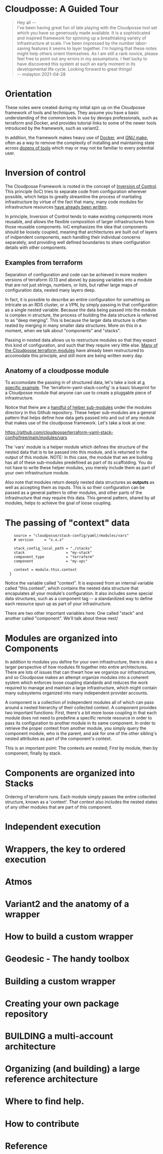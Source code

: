 # Cloudposse: A Guided Tour

> Hey all --<br> 
> I've been having great fun of late playing with the Cloudposse tool set which you have so generously made available. It is a sophisticated and inspired framework for spinning up a breathtaking variety of infrastructure at scale. I've been impressed by the number labor-saving features it seems to layer together.  I'm hoping that these notes might help others orient themselves. As I am still a rank novice, please feel free to point out any errors in my assumptions. I feel lucky to have discovered this system at such an early moment in its developmental life cycle.  Looking forward to great things! <br> 
>       -- mslayton 2021-04-28<br>

# Orientation

These notes were created during my initial spin up on the Cloudposse framework of tools and techniques.  They assume you have a basic understanding of the common tools in use by devops professionals, such as terraform and Docker, and provides tutorial links to some of the newer tools introduced by the framework, such as variant2.  

In addition, the framework makes heavy use of [Docker](https://docker-curriculum.com/), and 
[GNU make](https://www.gnu.org/software/make/manual/make.html), often as a way to remove the complexity of installing and maintaining state across [dozens of tools](./tools.md) which may or may not be familiar to every potential user. 

# Inversion of control 

The Cloudposse Framework is rooted in the concept of [Inversion of Control](https://en.wikipedia.org/wiki/Inversion_of_control).  This principle (IoC) tries to separate code from configuration wherever possible, which helps to greatly streamline the process of martialing infrastructure by virtue of the fact that many, many code modules for infrastructure resources [have already been written](https://github.com/cloudposse/terraform-aws-components).  

In principle, Inversion of Control tends to make existing components more reusable, and allows the flexible composition of larger infrastructures from those reusable components. IoC emphasizes the idea that components should be loosely coupled, meaning that architectures are built out of layers of indpendent components, each handling their individual concerns separately, and providing well defined boundaries to share configuration details with other components. 

## Examples from terraform
Separation of configuration and code can be achieved in more modern versions of terraform (0.13 and above) by passing variables into a module that are not just strings, numbers, or lists, but rather large maps of configuration data, nested many layers deep. 

In fact, it is possible to describe an entire configuration for something as intricate as an RDS cluster, or a VPN, by simply passing in that configuration as a single nested variable.  Because the data being passed into the module is complex in structure, the process of building the data structure is referred to as "deep merging".  This is because the larger data structure is often reated by merging in many smaller data structures. More on this in a moment, when we talk about "components" and "stacks". 

Passing in nested data allows us to restructure modules so that they expect this kind of configuration, and such that they require very little else.  [Many of the Cloudposse terraform modules](https://github.com/cloudposse/terraform-aws-components) have already been restructured to accomodate this principle, and still more are being written every day.  

## Anatomy of a cloudposse module
To accomodate the passing in of structured data, let's take a look at [a specific example](https://github.com/cloudposse/terraform-yaml-stack-config/tree/main/modules/env). The 'terraform-yaml-stack-config' is a basic blueprint for a Cloudposse module that anyone can use to create a pluggable piece of infrastructure. 

Notice that there are a [handful of helper sub-modules](https://github.com/cloudposse/terraform-yaml-stack-config/tree/main/modules) under the modules directory in this Github repository.  These helper sub-modules are a general pattern that helps define how data gets passed into and out of any module that makes use of  the cloudposse framework. Let's take a look at one: 


https://github.com/cloudposse/terraform-yaml-stack-config/tree/main/modules/vars

The 'vars' module is a helper module which defines the structure of the nested data that is to be passed into this module, and is returned in the output of this module.  NOTE: In this case, the module that we are building has all of these sub-modules predefined as part of its scaffolding. You do not have to write these helper modules, you merely include them as part of your own infrastructure module. 

Also note that modules return deeply nested data structures as **outputs** as well as accepting them as inputs. This is so their configuration can be passed as a general pattern to other modules, and other parts of the infrastructure that may require this data.  This general pattern, shared by all modules, helps to achieve the goal of loose coupling. 

# The passing of "context" data

```  module "vars" {
    source = "cloudposse/stack-config/yaml//modules/vars"
    # version     = "x.x.x"
  
    stack_config_local_path = "./stacks"
    stack                   = "my-stack"
    component_type          = "terraform"
    component               = "my-vpc"
  
    context = module.this.context
  }
```

Notice the variable called "context".  It is exposed from an internal variable called "this.context", which contains the nested data structure that encapulates all your module's configuration. It also includes some special data structures, such as a component tag -- a standardized way to define each resource spun up as part of your infrastructure. 

There are two other important variables here:  One called "stack" and another called "component".  We'll talk about these next/

# Modules are organized into Components

In addition to modules you define for your own infrastructure, there is also a larger perspective of how modules fit together into entire architectures. There are lots of issues that can thwart how we organize our infrastructure, and so Cloudposse makes an attempt organize modules into a coherent system which enforces loose coupling standards and reduces the work required to manage and maintain a large infrastructure, which might contain many subsystems organized into many independent provider accounts.

A component is a collection of independent modules all of which can pass around a nested hierarchy of their collected context. A component provides two important functions: First, there's a bit more loose coupling in that each module does not need to predefine a specific remote resource in order to pass its configuration to another module in its same component. In order to retrieve the proper context from another module, you simply query the component module, who is the parent, and ask for one of the other sibling's nested attributes as part of the component's context.  

This is an important point:  The contexts are nested; First by module, then by component, finally by stack.   

# Components are organized into Stacks

Ordering of terraform runs.  Each module simply passes the entire collected structure, known as a 'context'.  That context also includes the nested states of any other modules that are part of this component.  

# Independent execution

# Wrappers, the key to ordered execution

# Atmos

# Variant2 and the anatomy of a wrapper 

# How to build a custom wrapper

# Geodesic - The handy toolbox

# Building a custom wrapper

# Creating your own package repository

# BUILDING a multi-account architecture

# Organizing (and building) a large reference architecture

# Where to find help.

# How to contribute

# Reference
